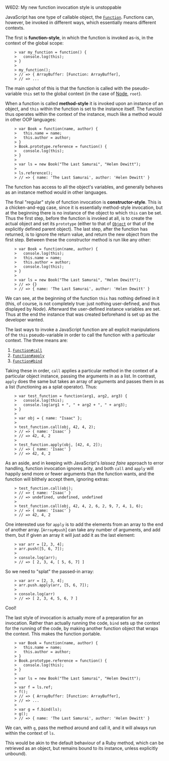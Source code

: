 W6D2: My new function invocation style is unstoppable

JavaScript has one type of callable object, the [`Function`](https://developer.mozilla.org/en-US/docs/Web/JavaScript/Reference/Global_Objects/Function). Functions can, however, be invoked in different ways, which essentially means different contexts.

The first is **function-style**, in which the function is invoked as-is, in the context of the global scope:

        > var my_function = function() {
        >   console.log(this);
        > }
        >
        > my_function();
        > // => { ArrayBuffer: [Function: ArrayBuffer],
        > // => ...

The main upshot of this is that the function is called with the pseudo-variable `this` set to the global context (in the case of [Node](http://nodejs.org/), `root`).

When a function is called **method-style** it is invoked upon an instance of an object, and `this` within the function is set to the instance itself. The function thus operates within the context of the instance, much like a method would in other OOP languages:

        > var Book = function(name, author) {
        >   this.name = name;
        >   this.author = author;
        > }
        > Book.prototype.reference = function() {
        >   console.log(this);
        > }
        >
        > var ls = new Book("The Last Samurai", "Helen Dewitt");
        >
        > ls.reference();
        > // => { name: 'The Last Samurai', author: 'Helen Dewitt' }

The function has access to all the object's variables, and generally behaves as an instance method would in other languages.

The final "regular" style of function invocation is **constructor-style**. This is a chicken-and-egg case, since it is essentially method-style invocation, but at the beginning there is no instance of the object  to which `this` can be set. Thus the first step, before the function is invoked at all, is to create the actual object and set its `prototype` (either to that of [`Object`](https://developer.mozilla.org/en-US/docs/Web/JavaScript/Reference/Global_Objects/Object) or that of the explicitly defined parent object). The last step, after the function has returned, is to ignore the return value, and return the new object from the first step. Between these the constructor method is run like any other:

        > var Book = function(name, author) {
        >   console.log(this);
        >   this.name = name;
        >   this.author = author;
        >   console.log(this);
        > }
        >
        > var ls = new Book("The Last Samurai", "Helen Dewitt");
        > // => {}
        > // => { name: 'The Last Samurai', author: 'Helen Dewitt' }

We can see, at the beginning of the function `this` has nothing defined in it (this, of course, is not completely true: just nothing user-defined, and thus displayed by _Node_). Afterward the user-defined instance variables are set. Thus at the end the instance that was created beforehand is set up as the developer wanted.

The last ways to invoke a JavaScript function are all explicit manipulations of the `this` pseudo-variable in order to call the function with a particular context. The three means are:

1. [`Function#call`](https://developer.mozilla.org/en-US/docs/JavaScript/Reference/Global_Objects/Function/call)
2. [`Function#apply`](https://developer.mozilla.org/en-US/docs/JavaScript/Reference/Global_Objects/Function/apply)
3. [`Function#bind`](https://developer.mozilla.org/en-US/docs/JavaScript/Reference/Global_Objects/Function/bind)

Taking these in order, `call` applies a particular method in the context of a particular object instance, passing the arguments in as a list. In contrast, `apply` does the same but takes an array of arguments and passes them in as a list (functioning as a splat operator). Thus:

        > var test_function = function(arg1, arg2, arg3) {
        >   console.log(this);
        >   console.log(arg1 + ", " + arg2 + ", " + arg3);
        > }
        >
        > var obj = { name: "Isaac" };
        >
        > test_function.call(obj, 42, 4, 2);
        > // => { name: 'Isaac' }
        > // => 42, 4, 2
        >
        > test_function.apply(obj, [42, 4, 2]);
        > // => { name: 'Isaac' }
        > // => 42, 4, 2

As an aside, and in keeping with JavaScript's _laissez faire_ approach to error handling, function invocation ignores arity, and both `call` and `apply` will happily send more or fewer arguments than the function wants, and the function will blithely accept them, ignoring extras:

        > test_function.call(obj);
        > // => { name: 'Isaac' }
        > // => undefined, undefined, undefined
        >
        > test_function.call(obj, 42, 4, 2, 6, 2, 9, 7, 4, 1, 6);
        > // => { name: 'Isaac' }
        > // => 42, 4, 2

One interested use for `apply` is to add the elements from an array to the end of another array. [`Array#push`] can take any number of arguments, and add them, but if given an array it will just add it as the last element:

        > var arr = [2, 3, 4];
        > arr.push([5, 6, 7]);
        >
        > console.log(arr);
        > // => [ 2, 3, 4, [ 5, 6, 7] ]

So we need to "splat" the passed-in array:

        > var arr = [2, 3, 4];
        > arr.push.apply(arr, [5, 6, 7]);
        >
        > console.log(arr)
        > // => [ 2, 3, 4, 5, 6, 7 ]

Cool!

The last style of invocation is actually more of a preparation for an invocation. Rather than actually running the code, `bind` sets up the context for the running of the code, by making another function object that wraps the context. This makes the function portable.

        > var Book = function(name, author) {
        >   this.name = name;
        >   this.author = author;
        > }
        > Book.prototype.reference = function() {
        >   console.log(this);
        > }
        >
        > var ls = new Book("The Last Samurai", "Helen Dewitt");
        >
        > var f = ls.ref;
        > f();
        > // => { ArrayBuffer: [Function: ArrayBuffer],
        > // => ...
        >
        > var g = f.bind(ls);
        > g();
        > // => { name: 'The Last Samurai', author: 'Helen Dewitt' }

We can, with `g`, pass the method around and call it, and it will always run within the context of `ls`.

This would be akin to the default behaviour of a Ruby method, which can be retrieved as an object, but remains bound to its instance, unless explicitly unbound).
